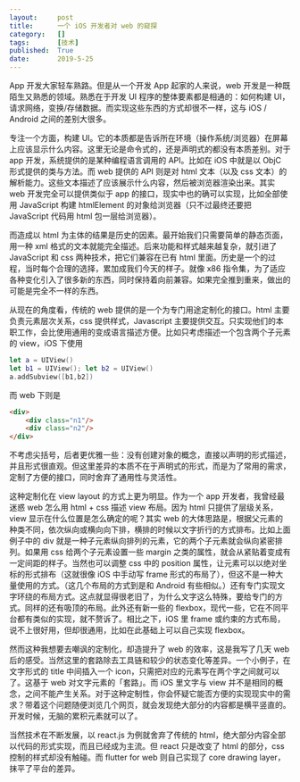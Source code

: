```yaml
---
layout:     post
title:      一个 iOS 开发者对 web 的窥探
category:   []
tags:       [技术]
published:  True
date:       2019-5-25
---
```


App 开发大家轻车熟路。但是从一个开发 App 起家的人来说，web 开发是一种既陌生又熟悉的领域。熟悉在于开发 UI 程序的整体要素都是相通的：如何构建 UI，请求网络，变换/存储数据。而实现这些东西的方式却很不一样，这与 iOS / Android 之间的差别大很多。

专注一个方面，构建 UI。它的本质都是告诉所在环境（操作系统/浏览器）在屏幕上应该显示什么内容。这里无论是命令式的，还是声明式的都没有本质差别。对于 app 开发，系统提供的是某种编程语言调用的 API。比如在 iOS 中就是以 ObjC 形式提供的类与方法。而 web 提供的 API 则是对 html 文本（以及 css 文本）的解析能力。这些文本描述了应该展示什么内容，然后被浏览器渲染出来。其实 web 开发完全可以提供类似于 app 的接口，现实中也的确可以实现，比如全部使用 JavaScript 构建 htmlElement 的对象给浏览器（只不过最终还要把 JavaScript 代码用 html 包一层给浏览器）。

而造成以 html 为主体的结果是历史的因素。最开始我们只需要简单的静态页面，用一种 xml 格式的文本就能完全描述。后来功能和样式越来越复杂，就引进了 JavaScript 和 css 两种技术，把它们兼容在已有 html 里面。历史是一个的过程，当时每个合理的选择，累加成我们今天的样子。就像 x86 指令集，为了适应各种变化引入了很多新的东西，同时保持着向前兼容。如果完全推到重来，做出的可能是完全不一样的东西。

从现在的角度看，传统的 web 提供的是一个为专门用途定制化的接口。html 主要负责元素层次关系，css 提供样式，Javascript 主要提供交互。只实现他们的本职工作，会比使用通用的变成语言描述方便。比如只考虑描述一个包含两个子元素的 view，iOS 下使用 

```swift
let a = UIView()
let b1 = UIView(); let b2 = UIView()
a.addSubview([b1,b2])
```

而 web 下则是

```html
<div>
	<div class="n1"/>	
	<div class="n2"/>
</div>
```

不考虑尖括号，后者更优雅一些：没有创建对象的概念，直接以声明的形式描述，并且形式很直观。但这里差异的本质不在于声明式的形式，而是为了常用的需求，定制了方便的接口，同时舍弃了通用性与灵活性。

这种定制化在 view layout 的方式上更为明显。作为一个 app 开发者，我曾经最迷惑 web 怎么用 html + css 描述 view 布局。因为 html 只提供了层级关系，view 显示在什么位置是怎么确定的呢？其实 web 的大体思路是，根据父元素的种类不同，依次纵向或横向向下排，横排的时候以文字折行的方式排布。比如上面例子中的 div 就是一种子元素纵向排列的元素，它的两个子元素就会纵向紧密排列。如果用 css 给两个子元素设置一些 margin 之类的属性，就会从紧贴着变成有一定间距的样子。当然也可以调整 css 中的 position 属性，让元素可以以绝对坐标的形式排布（这就很像 iOS 中手动写 frame 形式的布局了），但这不是一种大量使用的方式。（这几个布局的方式到是和 Android 有些相似。）还有专门实现文字环绕的布局方式。这点就显得很老旧了，为什么文字这么特殊，要给专门的方式。同样的还有吸顶的布局。此外还有新一些的 flexbox，现代一些，它在不同平台都有类似的实现，就不赘诉了。相比之下，iOS 里 frame 或约束的方式布局，说不上很好用，但却很通用，比如在此基础上可以自己实现 flexbox。

然而这种我想要去嘲讽的定制化，却造提升了 web 的效率，这是我写了几天 web 后的感受。当然这里的套路除去工具链和较少的状态变化等差异。一个小例子，在文字形式的 title 中间插入一个 icon，只需把对应的元素写在两个字之间就可以了。这基于 web 对文字元素的「套路」。而 iOS 里文字与 view 并不是相同的概念，之间不能产生关系。对于这种定制性，你会怀疑它能否方便的实现现实中的需求？带着这个问题随便浏览几个网页，就会发现绝大部分的内容都是横平竖直的。开发时候，无脑的累积元素就可以了。

当然技术在不断发展，以 react.js 为例就舍弃了传统的 html，绝大部分内容全部以代码的形式实现，而且已经成为主流。但 react 只是改变了 html 的部分，css 控制的样式却没有触碰。而 flutter for web 则自己实现了 core drawing layer，抹平了平台的差异。
